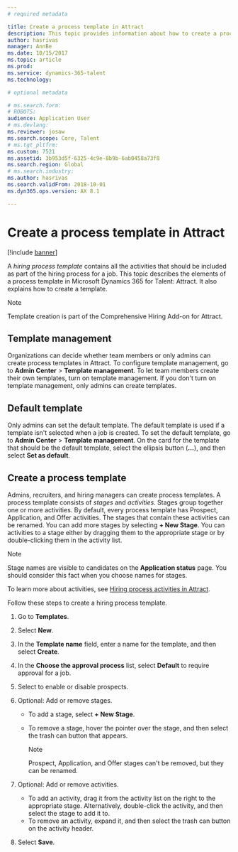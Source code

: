 ```yaml
---
# required metadata

title: Create a process template in Attract
description: This topic provides information about how to create a process template in Attract.
author: hasrivas
manager: AnnBe
ms.date: 10/15/2017
ms.topic: article
ms.prod: 
ms.service: dynamics-365-talent
ms.technology: 

# optional metadata

# ms.search.form: 
# ROBOTS: 
audience: Application User
# ms.devlang: 
ms.reviewer: josaw
ms.search.scope: Core, Talent
# ms.tgt_pltfrm: 
ms.custom: 7521
ms.assetid: 3b953d5f-6325-4c9e-8b9b-6ab0458a73f8
ms.search.region: Global
# ms.search.industry: 
ms.author: hasrivas
ms.search.validFrom: 2018-10-01
ms.dyn365.ops.version: AX 8.1

---
```


# Create a process template in Attract

[!include [banner](includes/banner.md)]

A *hiring process template* contains all the activities that should be included as part of the hiring process for a job. This topic describes the elements of a process template in Microsoft Dynamics 365 for Talent: Attract. It also explains how to create a template.

> [!NOTE]
> Template creation is part of the Comprehensive Hiring Add-on for Attract.

## Template management

Organizations can decide whether team members or only admins can create process templates in Attract. To configure template management, go to **Admin Center** \> **Template management**. To let team members create their own templates, turn on template management. If you don't turn on template management, only admins can create templates.

## Default template

Only admins can set the default template. The default template is used if a template isn't selected when a job is created. To set the default template, go to **Admin Center** \> **Template management**. On the card for the template that should be the default template, select the ellipsis button (**...**), and then select **Set as default**.

## Create a process template

Admins, recruiters, and hiring managers can create process templates. A process template consists of *stages* and *activities*. Stages group together one or more activities. By default, every process template has Prospect, Application, and Offer activities. The stages that contain these activities can be renamed. You can add more stages by selecting **+ New Stage**. You can activities to a stage either by dragging them to the appropriate stage or by double-clicking them in the activity list.

> [!NOTE]
> Stage names are visible to candidates on the **Application status** page. You should consider this fact when you choose names for stages.

To learn more about activities, see [Hiring process activities in Attract](./activities-attract.md).

Follow these steps to create a hiring process template.

1. Go to **Templates**.
2. Select **New**.
3. In the **Template name** field, enter a name for the template, and then select **Create**.
4. In the **Choose the approval process** list, select **Default** to require approval for a job.
5. Select to enable or disable prospects.
6. Optional: Add or remove stages.

    - To add a stage, select **+ New Stage**.
    - To remove a stage, hover the pointer over the stage, and then select the trash can button that appears.

        > [!NOTE]
        > Prospect, Application, and Offer stages can't be removed, but they can be renamed.

7. Optional: Add or remove activities.

    - To add an activity, drag it from the activity list on the right to the appropriate stage. Alternatively, double-click the activity, and then select the stage to add it to.
    - To remove an activity, expand it, and then select the trash can button on the activity header.

8. Select **Save**.
